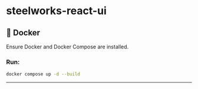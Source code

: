 # steelworks-react-ui

## 🐳 Docker

Ensure Docker and Docker Compose are installed.

### Run:

```bash
docker compose up -d --build
```

---
